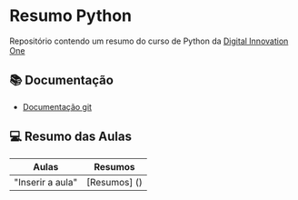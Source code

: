 # Resumo Python

Repositório contendo um resumo do curso de Python da [Digital Innovation One](https://web.dio.me/track/04e5f7bf-e6a2-49f5-8f53-8de2237cae18)

## 📚 Documentação
- [Documentação git](https://docs.python.org/pt-br/3/)

## 💻 Resumo das Aulas
| Aulas | Resumos |
|--------|--------|
|"Inserir a aula" | [Resumos] ()